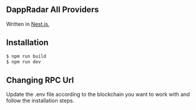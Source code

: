 ## DappRadar All Providers

Written in [Nest.js](https://github.com/nestjs/nest),

## Installation

```bash
$ npm run build
$ npm run dev
```

## Changing RPC Url

Update the .env file according to the blockchain you want to work with and follow the installation steps.
